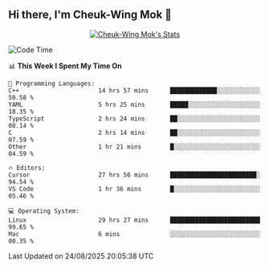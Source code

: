 ## Hi there, I'm Cheuk-Wing Mok 👋

<!--
**mozro0327/mozro0327** is a ✨ _special_ ✨ repository because its `README.md` (this file) appears on your GitHub profile.

Here are some ideas to get you started:

- 🔭 I’m currently working on ...
- 🌱 I’m currently learning ...
- 👯 I’m looking to collaborate on ...
- 🤔 I’m looking for help with ...
- 💬 Ask me about ...
- 📫 How to reach me: ...
- 😄 Pronouns: ...
- ⚡ Fun fact: ...
-->

<p align="center">
  <a href="https://github.com/mozro0327" class="rich-diff-level-one">
    <img src="https://github-readme-stats.vercel.app/api?username=mozro0327&title_color=333&text_color=777" alt="Cheuk-Wing Mok's Stats" >
    <!-- &hide=issues
    <img src="https://github-readme-stats.vercel.app/api?username=mozro0327&hide=issues&title_color=333&text_color=777" alt="Cheuk-Wing Mok's Stats" >
    -->
  </a>
</p>

<!--START_SECTION:waka-->
![Code Time](http://img.shields.io/badge/Code%20Time-3%2C774%20hrs%2052%20mins-blue)

📊 **This Week I Spent My Time On** 

```text
💬 Programming Languages: 
C++                      14 hrs 57 mins      █████████████░░░░░░░░░░░░   50.58 % 
YAML                     5 hrs 25 mins       █████░░░░░░░░░░░░░░░░░░░░   18.35 % 
TypeScript               2 hrs 24 mins       ██░░░░░░░░░░░░░░░░░░░░░░░   08.14 % 
C                        2 hrs 14 mins       ██░░░░░░░░░░░░░░░░░░░░░░░   07.59 % 
Other                    1 hr 21 mins        █░░░░░░░░░░░░░░░░░░░░░░░░   04.59 % 

🔥 Editors: 
Cursor                   27 hrs 56 mins      ████████████████████████░   94.54 % 
VS Code                  1 hr 36 mins        █░░░░░░░░░░░░░░░░░░░░░░░░   05.46 % 

💻 Operating System: 
Linux                    29 hrs 27 mins      █████████████████████████   99.65 % 
Mac                      6 mins              ░░░░░░░░░░░░░░░░░░░░░░░░░   00.35 % 
```


 Last Updated on 24/08/2025 20:05:38 UTC
<!--END_SECTION:waka-->
